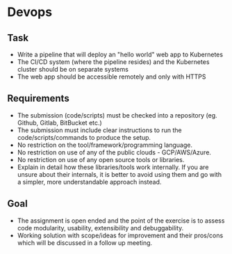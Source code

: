 # Devops

## Task

- Write a pipeline that will deploy an "hello world" web app to Kubernetes
- The CI/CD system (where the pipeline resides) and the Kubernetes cluster should be on separate systems
- The web app should be accessible remotely and only with HTTPS

## Requirements

- The submission (code/scripts) must be checked into a repository (eg. Github, Gitlab, BitBucket etc.) 
- The submission must include clear instructions to run the code/scripts/commands to produce the setup. 
- No restriction on the tool/framework/programming language. 
- No restriction on use of any of the public clouds - GCP/AWS/Azure. 
- No restriction on use of any open source tools or libraries. 
- Explain in detail how these libraries/tools work internally. If you are unsure about their internals, it is better to avoid using them and go with a simpler, more understandable approach instead.

## Goal
- The assignment is open ended and the point of the exercise is to assess code modularity, usability, extensibility and debuggability. 
- Working solution with scope/ideas for improvement and their pros/cons which will be discussed in a follow up meeting.
